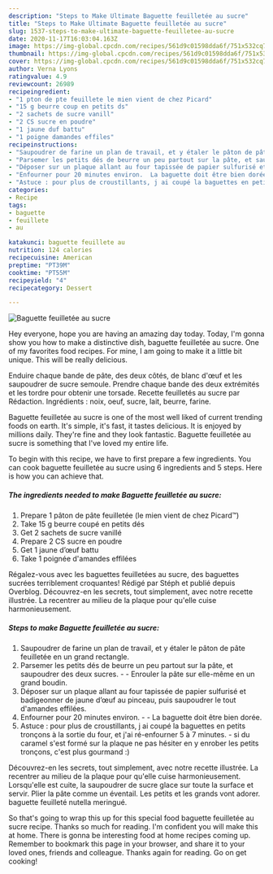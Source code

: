 ```yaml
---
description: "Steps to Make Ultimate Baguette feuilletée au sucre"
title: "Steps to Make Ultimate Baguette feuilletée au sucre"
slug: 1537-steps-to-make-ultimate-baguette-feuilletee-au-sucre
date: 2020-11-17T16:03:04.163Z
image: https://img-global.cpcdn.com/recipes/561d9c01598dda6f/751x532cq70/baguette-feuilletee-au-sucre-photo-principale-de-la-recette.jpg
thumbnail: https://img-global.cpcdn.com/recipes/561d9c01598dda6f/751x532cq70/baguette-feuilletee-au-sucre-photo-principale-de-la-recette.jpg
cover: https://img-global.cpcdn.com/recipes/561d9c01598dda6f/751x532cq70/baguette-feuilletee-au-sucre-photo-principale-de-la-recette.jpg
author: Verna Lyons
ratingvalue: 4.9
reviewcount: 26989
recipeingredient:
- "1 pton de pte feuillete le mien vient de chez Picard"
- "15 g beurre coup en petits ds"
- "2 sachets de sucre vanill"
- "2 CS sucre en poudre"
- "1 jaune duf battu"
- "1 poigne damandes effiles"
recipeinstructions:
- "Saupoudrer de farine un plan de travail, et y étaler le pâton de pâte feuilletée en un grand rectangle."
- "Parsemer les petits dés de beurre un peu partout sur la pâte, et saupoudrer des deux sucres.  Enrouler la pâte sur elle-même en un grand boudin."
- "Déposer sur un plaque allant au four tapissée de papier sulfurisé et badigeonner de jaune d’œuf au pinceau, puis saupoudrer le tout d&#39;amandes effilées."
- "Enfourner pour 20 minutes environ.  La baguette doit être bien dorée."
- "Astuce : pour plus de croustillants, j ai coupé la baguettes en petits tronçons à la sortie du four, et j&#39;ai ré-enfourner 5 à 7 minutes.  si du caramel s&#39;est formé sur la plaque ne pas hésiter en y enrober les petits tronçons, c&#39;est plus gourmand :)"
categories:
- Recipe
tags:
- baguette
- feuillete
- au

katakunci: baguette feuillete au 
nutrition: 124 calories
recipecuisine: American
preptime: "PT39M"
cooktime: "PT55M"
recipeyield: "4"
recipecategory: Dessert

---
```



![Baguette feuilletée au sucre](https://img-global.cpcdn.com/recipes/561d9c01598dda6f/751x532cq70/baguette-feuilletee-au-sucre-photo-principale-de-la-recette.jpg)

Hey everyone, hope you are having an amazing day today. Today, I'm gonna show you how to make a distinctive dish, baguette feuilletée au sucre. One of my favorites food recipes. For mine, I am going to make it a little bit unique. This will be really delicious.

Enduire chaque bande de pâte, des deux côtés, de blanc d&#39;œuf et les saupoudrer de sucre semoule. Prendre chaque bande des deux extrémités et les tordre pour obtenir une torsade. Recette feuilletés au sucre par Rédaction. Ingrédients : noix, oeuf, sucre, lait, beurre, farine.

Baguette feuilletée au sucre is one of the most well liked of current trending foods on earth. It's simple, it's fast, it tastes delicious. It is enjoyed by millions daily. They're fine and they look fantastic. Baguette feuilletée au sucre is something that I've loved my entire life.


To begin with this recipe, we have to first prepare a few ingredients. You can cook baguette feuilletée au sucre using 6 ingredients and 5 steps. Here is how you can achieve that.

<!--inarticleads1-->

##### The ingredients needed to make Baguette feuilletée au sucre:

1. Prepare 1 pâton de pâte feuilletée (le mien vient de chez Picard™)
1. Take 15 g beurre coupé en petits dés
1. Get 2 sachets de sucre vanillé
1. Prepare 2 CS sucre en poudre
1. Get 1 jaune d’œuf battu
1. Take 1 poignée d&#39;amandes effilées


Régalez-vous avec les baguettes feuilletées au sucre, des baguettes sucrées terriblement croquantes! Rédigé par Stéph et publié depuis Overblog. Découvrez-en les secrets, tout simplement, avec notre recette illustrée. La recentrer au milieu de la plaque pour qu&#39;elle cuise harmonieusement. 

<!--inarticleads2-->

##### Steps to make Baguette feuilletée au sucre:

1. Saupoudrer de farine un plan de travail, et y étaler le pâton de pâte feuilletée en un grand rectangle.
1. Parsemer les petits dés de beurre un peu partout sur la pâte, et saupoudrer des deux sucres. -  - Enrouler la pâte sur elle-même en un grand boudin.
1. Déposer sur un plaque allant au four tapissée de papier sulfurisé et badigeonner de jaune d’œuf au pinceau, puis saupoudrer le tout d&#39;amandes effilées.
1. Enfourner pour 20 minutes environ. -  - La baguette doit être bien dorée.
1. Astuce : pour plus de croustillants, j ai coupé la baguettes en petits tronçons à la sortie du four, et j&#39;ai ré-enfourner 5 à 7 minutes. -  si du caramel s&#39;est formé sur la plaque ne pas hésiter en y enrober les petits tronçons, c&#39;est plus gourmand :)


Découvrez-en les secrets, tout simplement, avec notre recette illustrée. La recentrer au milieu de la plaque pour qu&#39;elle cuise harmonieusement. Lorsqu&#39;elle est cuite, la saupoudrer de sucre glace sur toute la surface et servir. Plier la pâte comme un éventail. Les petits et les grands vont adorer. baguette feuilleté nutella meringué. 

So that's going to wrap this up for this special food baguette feuilletée au sucre recipe. Thanks so much for reading. I'm confident you will make this at home. There is gonna be interesting food at home recipes coming up. Remember to bookmark this page in your browser, and share it to your loved ones, friends and colleague. Thanks again for reading. Go on get cooking!
